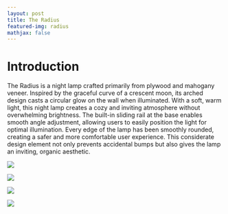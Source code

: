 ```yaml
---
layout: post
title: The Radius
featured-img: radius
mathjax: false
---
```


# Introduction

The Radius is a night lamp crafted primarily from plywood and mahogany veneer. Inspired by the graceful curve of a crescent moon, its arched design casts a circular glow on the wall when illuminated. With a soft, warm light, this night lamp creates a cozy and inviting atmosphere without overwhelming brightness. The built-in sliding rail at the base enables smooth angle adjustment, allowing users to easily position the light for optimal illumination. Every edge of the lamp has been smoothly rounded, creating a safer and more comfortable user experience. This considerate design element not only prevents accidental bumps but also gives the lamp an inviting, organic aesthetic.

![](https://HanzhiYang3549.github.io/assets/img/posts/radius_1.jpg)

![](https://HanzhiYang3549.github.io/assets/img/posts/radius_2.jpg)

![](https://HanzhiYang3549.github.io/assets/img/posts/radius_3.jpg)

![](https://HanzhiYang3549.github.io/assets/img/posts/radius_4.jpg)
